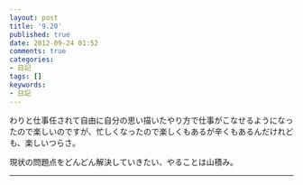 ```yaml
---
layout: post
title: '9.20'
published: true
date: 2012-09-24 01:52
comments: true
categories:
- 日記
tags: []
keywords:
- 日記
---
```

わりと仕事任されて自由に自分の思い描いたやり方で仕事がこなせるようになったので楽しいのですが、忙しくなったので楽しくもあるが辛くもあるんだけれども、楽しいつらさ。

現状の問題点をどんどん解決していきたい、やることは山積み。

---

